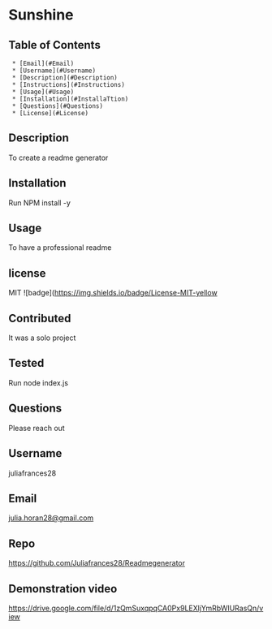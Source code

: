 
  # Sunshine 

   ## Table of Contents
     * [Email](#Email)
     * [Username](#Username)
     * [Description](#Description)
     * [Instructions](#Instructions)
     * [Usage](#Usage)
     * [Installation](#InstallaTtion)
     * [Questions](#Questions)
     * [License](#License)
     
  ## Description
  To create a readme generator 

  ## Installation
  Run NPM install -y 

  ## Usage 
  To have a professional readme 

  ## license 
   MIT
  ![badge](https://img.shields.io/badge/License-MIT-yellow

  ## Contributed
  It was a solo project  

  ## Tested
   Run node index.js 

  ## Questions 
   Please reach out 

  ## Username
  juliafrances28


  ## Email 
  julia.horan28@gmail.com

  ## Repo
  https://github.com/Juliafrances28/Readmegenerator
  
  ## Demonstration video
  https://drive.google.com/file/d/1zQmSuxqpqCA0Px9LEXljYmRbWIURasQn/view

